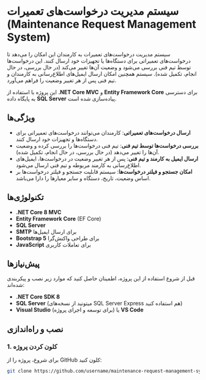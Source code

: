 # سیستم مدیریت درخواست‌های تعمیرات (Maintenance Request Management System)

سیستم مدیریت درخواست‌های تعمیرات به کارمندان این امکان را می‌دهد تا درخواست‌های تعمیراتی برای دستگاه‌ها یا تجهیزات خود ارسال کنند. این درخواست‌ها توسط تیم فنی بررسی می‌شود و وضعیت آن‌ها تغییر می‌کند (در حال بررسی، در حال انجام، تکمیل شده). سیستم همچنین امکان ارسال ایمیل‌های اطلاع‌رسانی به کارمندان و تیم فنی پس از هر تغییر وضعیت را فراهم می‌آورد.

این پروژه با استفاده از **.NET Core MVC** و **Entity Framework Core** برای دسترسی به پایگاه داده **SQL Server** پیاده‌سازی شده است.

## ویژگی‌ها

- **ارسال درخواست‌های تعمیراتی**: کارمندان می‌توانند درخواست‌های تعمیراتی برای دستگاه‌ها و تجهیزات خود ارسال کنند.
- **بررسی درخواست‌ها توسط تیم فنی**: تیم فنی درخواست‌ها را بررسی کرده و وضعیت آن‌ها را تغییر می‌دهد (در حال بررسی، در حال انجام، تکمیل شده).
- **ارسال ایمیل به کارمند و تیم فنی**: پس از هر تغییر وضعیت در درخواست‌ها، ایمیل‌های اطلاع‌رسانی به کارمند مربوطه و تیم فنی ارسال می‌شود.
- **امکان جستجو و فیلتر درخواست‌ها**: سیستم قابلیت جستجو و فیلتر درخواست‌ها بر اساس وضعیت، تاریخ، دستگاه و سایر معیارها را دارا می‌باشد.

## تکنولوژی‌ها

- **.NET Core 8 MVC**
- **Entity Framework Core** (EF Core)
- **SQL Server**
- **SMTP** برای ارسال ایمیل‌ها
- **Bootstrap 5** برای طراحی واکنش‌گرا
- **JavaScript** برای تعاملات کاربری

## پیش‌نیازها

قبل از شروع استفاده از این پروژه، اطمینان حاصل کنید که موارد زیر نصب و پیکربندی شده‌اند:

- **.NET Core SDK 8**
- **SQL Server** (میتونید از نسخه‌های SQL Server Express هم استفاده کنید)
- **Visual Studio** (برای توسعه و اجرای پروژه) یا **VS Code**

## نصب و راه‌اندازی

### 1. کلون کردن پروژه

برای شروع، پروژه را از GitHub کلون کنید:

```bash
git clone https://github.com/username/maintenance-request-management-system.git
